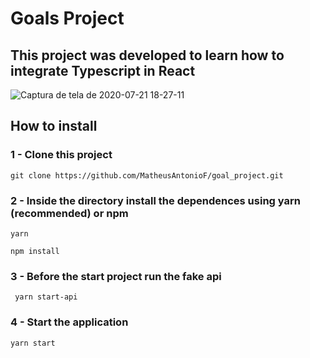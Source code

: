 # Goals Project 

## This project was developed to learn how to integrate Typescript in React

![Captura de tela de 2020-07-21 18-27-11](https://user-images.githubusercontent.com/40186689/88108831-e1ee5700-cb7f-11ea-9de3-5a2763b10cae.png)

## How to install

### 1 - Clone this project 

```
git clone https://github.com/MatheusAntonioF/goal_project.git
```

### 2 - Inside the directory install the dependences using yarn (recommended) or npm 

```
yarn 
```

```
npm install
```

### 3 - Before the start project run the fake api

```
 yarn start-api
```

### 4 - Start the application
```
yarn start
```
